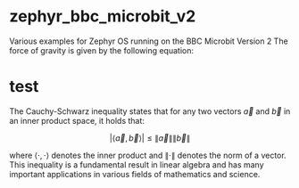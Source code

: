 # zephyr_bbc_microbit_v2
Various examples for Zephyr OS running on the BBC Microbit Version 2
The force of gravity is given by the following equation:

# test

The Cauchy-Schwarz inequality states that for any two vectors $\vec{a}$ and $\vec{b}$ in an inner product space, it holds that:

$$|\langle \vec{a}, \vec{b} \rangle | \leq \|\vec{a}\| \|\vec{b}\|$$

where $\langle \cdot, \cdot \rangle$ denotes the inner product and $\|\cdot\|$ denotes the norm of a vector. This inequality is a fundamental result in linear algebra and has many important applications in various fields of mathematics and science.
